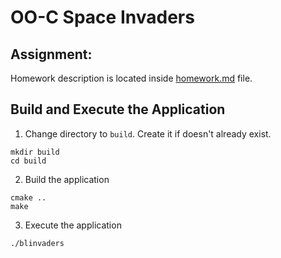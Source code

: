 # OO-C Space Invaders

## Assignment: 
Homework description is located inside [homework.md](homework.md) file.

## Build and Execute the Application
1. Change directory to `build`. Create it if doesn't already exist.
```
mkdir build
cd build
```
2. Build the application
```
cmake ..
make
```
3. Execute the application
```
./blinvaders
```
